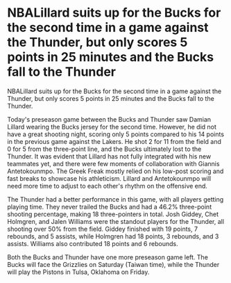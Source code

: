 # NBALillard suits up for the Bucks for the second time in a game against the Thunder, but only scores 5 points in 25 minutes and the Bucks fall to the Thunder 
 NBALillard suits up for the Bucks for the second time in a game against the Thunder, but only scores 5 points in 25 minutes and the Bucks fall to the Thunder. 

Today's preseason game between the Bucks and Thunder saw Damian Lillard wearing the Bucks jersey for the second time. However, he did not have a great shooting night, scoring only 5 points compared to his 14 points in the previous game against the Lakers. He shot 2 for 11 from the field and 0 for 5 from the three-point line, and the Bucks ultimately lost to the Thunder. It was evident that Lillard has not fully integrated with his new teammates yet, and there were few moments of collaboration with Giannis Antetokounmpo. The Greek Freak mostly relied on his low-post scoring and fast breaks to showcase his athleticism. Lillard and Antetokounmpo will need more time to adjust to each other's rhythm on the offensive end. 

The Thunder had a better performance in this game, with all players getting playing time. They never trailed the Bucks and had a 46.2% three-point shooting percentage, making 18 three-pointers in total. Josh Giddey, Chet Holmgren, and Jalen Williams were the standout players for the Thunder, all shooting over 50% from the field. Giddey finished with 19 points, 7 rebounds, and 5 assists, while Holmgren had 18 points, 3 rebounds, and 3 assists. Williams also contributed 18 points and 6 rebounds.

Both the Bucks and Thunder have one more preseason game left. The Bucks will face the Grizzlies on Saturday (Taiwan time), while the Thunder will play the Pistons in Tulsa, Oklahoma on Friday.